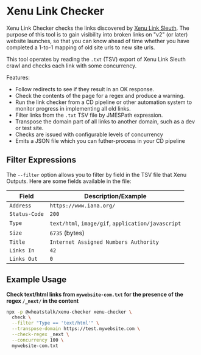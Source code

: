 # Xenu Link Checker

Xenu Link Checker checks the links discovered by [Xenu Link Sleuth](http://home.snafu.de/tilman/xenulink.html).
The purpose of this tool is to gain visibility into broken links on "v2"
(or later) website launches, so that you can know ahead of time whether you
have completed a 1-to-1 mapping of old site urls to new site urls.

This tool operates by reading the `.txt` (TSV) export of Xenu Link Sleuth crawl
and checks each link with some concurrency.

Features:

- Follow redirects to see if they result in an OK response.
- Check the contents of the page for a regex and produce a warning.
- Run the link checker from a CD pipeline or other automation system to monitor
  progress in implementing all old links.
- Filter links from the `.txt` TSV file by JMESPath expression.
- Transpose the domain part of all links to another domain, such as a dev or test site.
- Checks are issued with configurable levels of concurrency
- Emits a JSON file which you can futher-process in your CD pipeline

## Filter Expressions

The `--filter` option allows you to filter by field in the TSV file that Xenu Outputs. Here are some fields available in the file:

| Field | Description/Example |
| ----- | -------- |
| `Address` | `https://www.iana.org/` |
| `Status-Code` | `200` |
| `Type` | `text/html`, `image/gif`, `application/javascript` |
| `Size` | `6735` (bytes) |
| `Title` | `Internet Assigned Numbers Authority` |
| `Links In` | `42` |
| `Links Out` | `0` |

## Example Usage

**Check text/html links from `mywebsite-com.txt` for the presence of the regex `/_next/` in the content**
```bash
npx -p @wheatstalk/xenu-checker xenu-checker \
  check \
  --filter "Type == 'text/html'" \
  --transpose-domain https://test.mywebsite.com \
  --check-regex _next \
  --concurrency 100 \
  mywebsite-com.txt
```

